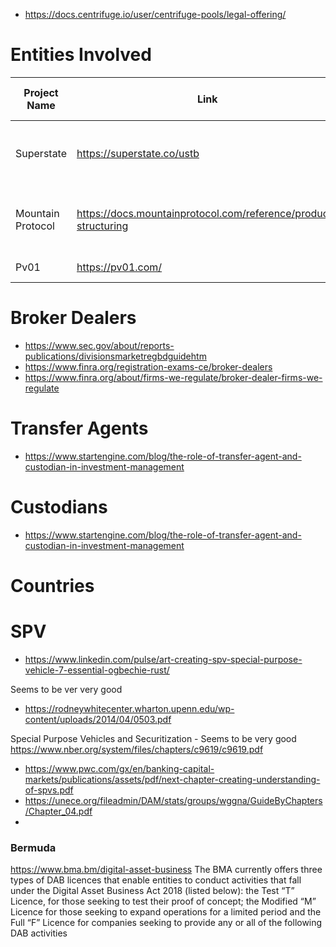 - https://docs.centrifuge.io/user/centrifuge-pools/legal-offering/

# Entities Involved

| Project Name      | Link                                                            | Digital asset issuer                    | Investment Manager                           | Custodian      | SPV/Structure                                      | Auditor           | Sub-Advisor            | NAV Calculation Agent | Onramp                                                 | Attestation Provider |
|-------------------|-----------------------------------------------------------------|-----------------------------------------|----------------------------------------------|----------------|----------------------------------------------------|-------------------|------------------------|-----------------------|--------------------------------------------------------|----------------------|
| Superstate        | https://superstate.co/ustb                                      |                                         | Superstate Inc.                              | UMB Bank, N.A. | The Fund is a series of a Delaware Statutory Trust | Ernst & Young LLP | Federated Hermes, Inc. | NAV Fund Services     |                                                        |                      |
| Mountain Protocol | https://docs.mountainprotocol.com/reference/product-structuring | Mountain Protocol Limited (the Company) | [EQ Capital](https://equilibriacapital.com/) |                |                                                    |                   |                        |                       | [Coinbase Prime](https://www.coinbase.com/en-ca/prime) | Nephos               |
| Pv01              | https://pv01.com/                                               |                                         | Pv01 Capital LLC                             |                |                                                    |                   |                        |                       |                                                        |                      |





# Broker Dealers
- https://www.sec.gov/about/reports-publications/divisionsmarketregbdguidehtm
- https://www.finra.org/registration-exams-ce/broker-dealers
- https://www.finra.org/about/firms-we-regulate/broker-dealer-firms-we-regulate

# Transfer Agents
- https://www.startengine.com/blog/the-role-of-transfer-agent-and-custodian-in-investment-management


# Custodians
- https://www.startengine.com/blog/the-role-of-transfer-agent-and-custodian-in-investment-management


# Countries

# SPV
- https://www.linkedin.com/pulse/art-creating-spv-special-purpose-vehicle-7-essential-ogbechie-rust/

Seems to be ver very good
- https://rodneywhitecenter.wharton.upenn.edu/wp-content/uploads/2014/04/0503.pdf


Special Purpose Vehicles and Securitization - Seems to be very good
https://www.nber.org/system/files/chapters/c9619/c9619.pdf

- https://www.pwc.com/gx/en/banking-capital-markets/publications/assets/pdf/next-chapter-creating-understanding-of-spvs.pdf
- https://unece.org/fileadmin/DAM/stats/groups/wggna/GuideByChapters/Chapter_04.pdf
- 

### Bermuda
https://www.bma.bm/digital-asset-business 
The BMA currently offers three types of DAB licences that enable entities to conduct activities that fall under the 
Digital Asset Business Act 2018 (listed below): the Test “T” Licence, for those seeking to test their proof of concept; 
the Modified “M” Licence for those seeking to expand operations for a limited period and the Full “F” Licence for 
companies seeking to provide any or all of the following DAB activities
